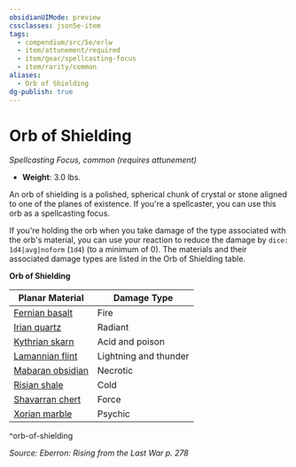 ```yaml
---
obsidianUIMode: preview
cssclasses: json5e-item
tags:
  - compendium/src/5e/erlw
  - item/attunement/required
  - item/gear/spellcasting-focus
  - item/rarity/common
aliases:
  - Orb of Shielding
dg-publish: true
---
```

# Orb of Shielding
*Spellcasting Focus, common (requires attunement)*  

- **Weight**: 3.0 lbs.

An orb of shielding is a polished, spherical chunk of crystal or stone aligned to one of the planes of existence. If you're a spellcaster, you can use this orb as a spellcasting focus.

If you're holding the orb when you take damage of the type associated with the orb's material, you can use your reaction to reduce the damage by `dice: 1d4|avg|noform` (`1d4`) (to a minimum of 0). The materials and their associated damage types are listed in the Orb of Shielding table.

**Orb of Shielding**

| Planar Material | Damage Type |
|-----------------|-------------|
| [Fernian basalt](/Admin/CLI/items/orb-of-shielding-fernian-basalt-erlw.md) | Fire |
| [Irian quartz](/Admin/CLI/items/orb-of-shielding-irian-quartz-erlw.md) | Radiant |
| [Kythrian skarn](/Admin/CLI/items/orb-of-shielding-kythrian-skarn-erlw.md) | Acid and poison |
| [Lamannian flint](/Admin/CLI/items/orb-of-shielding-lamannian-flint-erlw.md) | Lightning and thunder |
| [Mabaran obsidian](/Admin/CLI/items/orb-of-shielding-mabaran-obsidian-erlw.md) | Necrotic |
| [Risian shale](/Admin/CLI/items/orb-of-shielding-risian-shale-erlw.md) | Cold |
| [Shavarran chert](/Admin/CLI/items/orb-of-shielding-shavarran-chert-erlw.md) | Force |
| [Xorian marble](/Admin/CLI/items/orb-of-shielding-xorian-marble-erlw.md) | Psychic |
^orb-of-shielding

*Source: Eberron: Rising from the Last War p. 278*